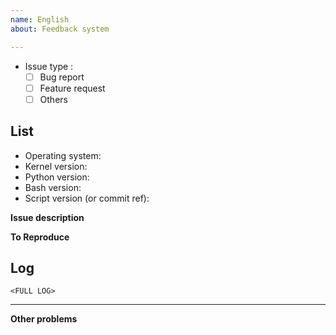 ```yaml
---
name: English
about: Feedback system

---
```


<!--PLEASE READ THIS CAREFULLY: You *MUST* read and complete the list below, by placing an x into each [ ] (so that it shows '[x]', NOT '[ x]' or '[x ]'), BEFORE clicking on 'Submit new issue'. Failure to perform these steps, WHICH ARE ONLY THERE TO HELP *YOU*, will result in the issue being dismissed without warning.-->

- Issue type : 
  - [ ] Bug report
  - [ ] Feature request
  - [ ] Others
 
List 
----
<!--If your question type selects Feature Request, please do not fill in the content in the dividing line and delete them.-->
- Operating system: 
- Kernel version: 
- Python version: 
- Bash version: 
- Script version (or commit ref): 
 
**Issue description**
<!--A clear and concise description of what the issue is.-->
 
**To Reproduce**
<!--Steps to reproduce the behavior:-->
 
Log
---
```
<FULL LOG>
```
----
**Other problems**
 
